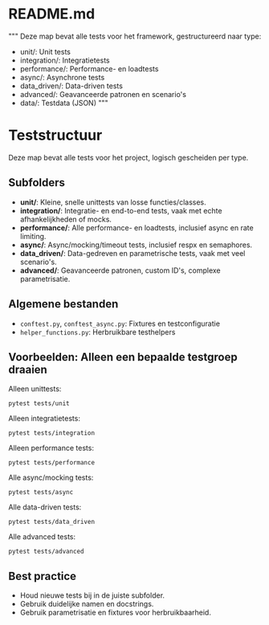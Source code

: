 # README.md

"""
Deze map bevat alle tests voor het framework, gestructureerd naar type:
- unit/: Unit tests
- integration/: Integratietests
- performance/: Performance- en loadtests
- async/: Asynchrone tests
- data_driven/: Data-driven tests
- advanced/: Geavanceerde patronen en scenario's
- data/: Testdata (JSON)
"""

# Teststructuur

Deze map bevat alle tests voor het project, logisch gescheiden per type.

## Subfolders

- **unit/**: Kleine, snelle unittests van losse functies/classes.
- **integration/**: Integratie- en end-to-end tests, vaak met echte afhankelijkheden of mocks.
- **performance/**: Alle performance- en loadtests, inclusief async en rate limiting.
- **async/**: Async/mocking/timeout tests, inclusief respx en semaphores.
- **data_driven/**: Data-gedreven en parametrische tests, vaak met veel scenario's.
- **advanced/**: Geavanceerde patronen, custom ID's, complexe parametrisatie.

## Algemene bestanden
- `conftest.py`, `conftest_async.py`: Fixtures en testconfiguratie
- `helper_functions.py`: Herbruikbare testhelpers

## Voorbeelden: Alleen een bepaalde testgroep draaien

Alleen unittests:
```
pytest tests/unit
```

Alleen integratietests:
```
pytest tests/integration
```

Alleen performance tests:
```
pytest tests/performance
```

Alle async/mocking tests:
```
pytest tests/async
```

Alle data-driven tests:
```
pytest tests/data_driven
```

Alle advanced tests:
```
pytest tests/advanced
```

## Best practice
- Houd nieuwe tests bij in de juiste subfolder.
- Gebruik duidelijke namen en docstrings.
- Gebruik parametrisatie en fixtures voor herbruikbaarheid. 